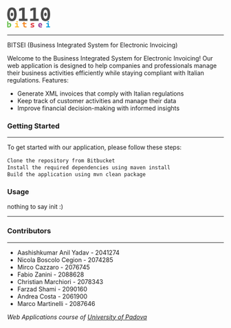 ###
<img src="bitsei-webapp/src/main/webapp/company_logos/bitsei_1024_gray_multi.png" width="100" alt="BITSEI Logo"/>

---
BITSEI (Business Integrated System for Electronic Invoicing)

Welcome to the Business Integrated System for Electronic Invoicing! Our web application is designed to help companies and professionals manage their business activities efficiently while staying compliant with Italian regulations.
Features:

- Generate XML invoices that comply with Italian regulations
- Keep track of customer activities and manage their data
- Improve financial decision-making with informed insights

### Getting Started

----

To get started with our application, please follow these steps:

    Clone the repository from Bitbucket
    Install the required dependencies using maven install
    Build the application using mvn clean package

### Usage
nothing to say init :)

---

### Contributors

---
- Aashishkumar Anil Yadav - 2041274
- Nicola Boscolo Cegion - 2074285
- Mirco Cazzaro - 2076745
- Fabio Zanini - 2088628
- Christian Marchiori - 2078343
- Farzad Shami - 2090160
- Andrea Costa - 2061900
- Marco Martinelli - 2087646

<p><em>Web Applications course of <a href="http://www.unipd.it">University of Padova </a></em>
